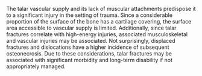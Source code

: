 The talar vascular supply and its lack of muscular attachments predispose it to a significant injury in the setting of trauma. Since a considerable proportion of the surface of the bone has a cartilage covering, the surface area accessible to vascular supply is limited. Additionally, since talar fractures correlate with high-energy injuries, associated musculoskeletal and vascular injuries may be associated. Not surprisingly, displaced fractures and dislocations have a higher incidence of subsequent osteonecrosis. Due to these considerations, talar fractures may be associated with significant morbidity and long-term disability if not appropriately managed.